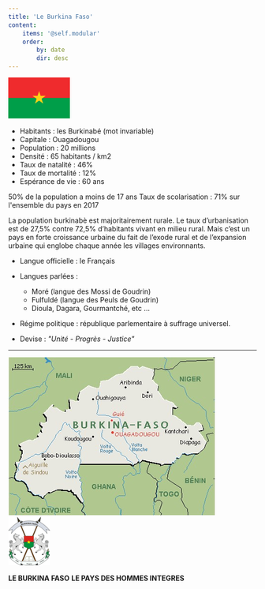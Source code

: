 ```yaml
---
title: 'Le Burkina Faso'
content:
    items: '@self.modular'
    order:
        by: date
        dir: desc
---
```


![](drapeauBurkinaFaso.png)

- Habitants : les Burkinabé (mot invariable)
- Capitale : Ouagadougou
- Population : 20 millions 
- Densité : 65 habitants / km2
- Taux de natalité : 46%     
- Taux de mortalité : 12%  
- Espérance de vie : 60 ans 

50% de la population a moins de 17 ans
Taux de scolarisation : 71% sur l'ensemble du pays en 2017

La population burkinabè est majoritairement rurale. Le taux d’urbanisation est de 27,5% contre 72,5% d’habitants vivant en milieu rural. Mais c’est un pays en forte croissance urbaine du fait de l’exode rural et de l’expansion urbaine qui englobe chaque année les villages environnants.

- Langue officielle : le Français
- Langues parlées :

    - Moré (langue des Mossi de Goudrin)
    - Fulfuldé (langue des Peuls de Goudrin)
    - Dioula, Dagara, Gourmantché, etc ...

- Régime politique : république parlementaire à suffrage universel.
- Devise : _"Unité - Progrès - Justice"_

---
![](carteBurkinaFaso.jpg)
![](blasonBurkinaFaso.png)

**LE BURKINA FASO**
**LE PAYS DES HOMMES INTEGRES**

